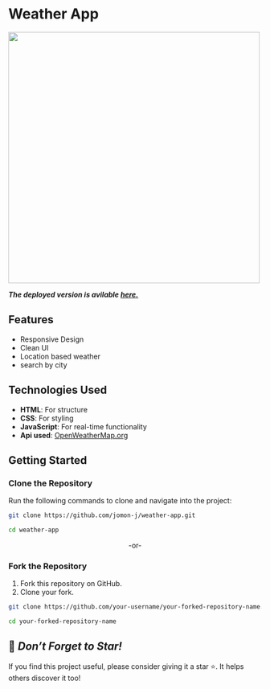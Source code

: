 # Weather App

<img src ="https://github.com/user-attachments/assets/50222f24-4422-4be1-82a8-9b33ff4588f6" width="500">

***The deployed version is avilable [here.](https://weather-app-jomon.vercel.app/)***

## Features  
- Responsive Design
- Clean UI
- Location based weather
- search by city

## Technologies Used  
- **HTML**: For structure  
- **CSS**: For styling  
- **JavaScript**: For real-time functionality
- **Api used**: <a href="https://openweathermap.org/">OpenWeatherMap.org<a>

## Getting Started  

### Clone the Repository  
Run the following commands to clone and navigate into the project:

```bash  
git clone https://github.com/jomon-j/weather-app.git
```
```bash
cd weather-app
```

<p align ="center">-or-</p>

### Fork the Repository  
1. Fork this repository on GitHub.  
2. Clone your fork.

```bash  
git clone https://github.com/your-username/your-forked-repository-name.git
```
```bash
cd your-forked-repository-name    
```

## 🌟 *Don’t Forget to Star!*
If you find this project useful, please consider giving it a star ⭐. It helps others discover it too!
